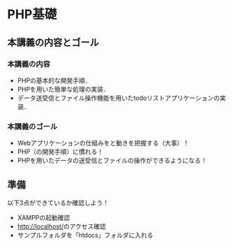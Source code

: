 # PHP基礎


## 本講義の内容とゴール

### 本講義の内容

- PHPの基本的な開発手順．
- PHPを用いた簡単な処理の実装．
- データ送受信とファイル操作機能を用いたtodoリストアプリケーションの実装．

### 本講義のゴール

- Webアプリケーションの仕組みをと動きを把握する（大事）！
- PHP（の開発手順）に慣れる！
- PHPを用いたデータの送受信とファイルの操作ができるようになる！


## 準備

以下3点ができているか確認しよう！

- XAMPPの起動確認
- [http://localhost/](http://localhost/)のアクセス確認
- サンプルフォルダを「htdocs」フォルダに入れる
